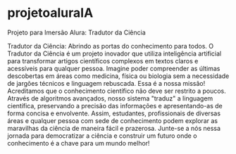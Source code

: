 # projetoaluraIA
Projeto para Imersão Alura: Tradutor da Ciência

Tradutor da Ciência: Abrindo as portas do conhecimento para todos.
O Tradutor da Ciência é um projeto inovador que utiliza inteligência artificial para transformar artigos científicos complexos em textos claros e acessíveis para qualquer pessoa. Imagine poder compreender as últimas descobertas em áreas como medicina, física ou biologia sem a necessidade de jargões técnicos e linguagem rebuscada. Essa é a nossa missão!
Acreditamos que o conhecimento científico não deve ser restrito a poucos. Através de algoritmos avançados, nosso sistema "traduz" a linguagem científica, preservando a precisão das informações e apresentando-as de forma concisa e envolvente. Assim, estudantes, profissionais de diversas áreas e qualquer pessoa com sede de conhecimento podem explorar as maravilhas da ciência de maneira fácil e prazerosa.
Junte-se a nós nessa jornada para democratizar a ciência e construir um futuro onde o conhecimento é a chave para um mundo melhor!
